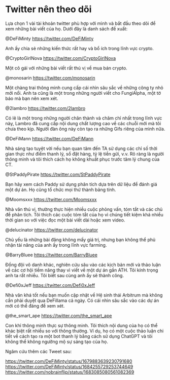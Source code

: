 # Twitter nên theo dõi

Lựa chọn 1 vài tài khoản twitter phù hợp với mình và bắt đầu theo dõi để xem những bài viết của họ. Dưới đây là danh sách đề xuất:

@DeFiMinty https://twitter.com/DeFiMinty

Anh ấy chia sẻ những kiến thức rất hay và bổ ích trong lĩnh vực crypto.

@CryptoGirlNova https://twitter.com/CryptoGirlNova

Một cô gái với những bài viết rất thú vị về mua bán crypto.

@monosarin https://twitter.com/monosarin

Một chàng trai thông minh cung cấp cái nhìn sâu sắc về những công ty nhỏ mới nổi. Anh ta cũng là một trong những người viết cho FungiAlpha, một tờ báo mà bạn nên xem xét.

@2lambro https://twitter.com/2lambro

Có lẽ là một trong những người chân thành và chăm chỉ nhất trong lĩnh vực này, Lambro đã cung cấp nội dung chất lượng cao về các chuỗi mới mà tôi chưa theo kịp. Người đàn ông này còn tạo ra những Gifs riêng của mình nữa.

@DeFiMann https://twitter.com/DeFiMann

Nhà sáng tạo tuyệt vời nếu bạn quan tâm đến TA sử dụng các chỉ số thời gian thực như điểm thanh lý, sổ đặt hàng, tỷ lệ tiền gửi, v.v. Rõ ràng là người thông minh và tôi thích cách họ không khuất phục trước tâm lý chung của CT.

@StPaddyPirate https://twitter.com/StPaddyPirate

Bạn hãy xem cách Paddy sử dụng phân tích dựa trên dữ liệu để đánh giá một dự án. Họ cũng tổ chức mọi thứ thành bảng tính.

@Moomsxxx https://twitter.com/Moomsxxx

Nhà văn thú vị, thường thực hiện nhiều cuộc phỏng vấn, tóm tắt và các chủ đề phân tích. Tôi thích các cuộc tóm tắt của họ vì chúng tiết kiệm khá nhiều thời gian so với việc đọc một bài viết dài hoặc xem video.

@delucinator https://twitter.com/delucinator

Chủ yếu là những bài đăng không mấy giá trị, nhưng bạn không thể phủ nhận tài năng của anh ấy trong lĩnh vực farming.

@BarryBluee https://twitter.com/BarryBluee

Đồng đội vô danh khác, nghiên cứu sâu vào các kịch bản mới và thảo luận về các cơ hội tiềm năng thay vì viết về một dự án gần ATH. Tôi kính trọng anh ta rất nhiều. Tôi biết sau cùng anh ấy sẽ thành công.

@Defi0xJeff https://twitter.com/Defi0xJeff

Nhà văn khá tốt nếu bạn muốn cập nhật về Hệ sinh thái Arbitrum mà không cần phải duyệt qua DeFillama cả ngày. Có cái nhìn sâu sắc vào các dự án mới có thể đáng để xem xét.

@the_smart_ape https://twitter.com/the_smart_ape

Con khỉ thông minh thực sự thông minh. Tôi thích nội dung của họ có thể khác biệt rất nhiều so với thông thường. Ví dụ, họ có một cuộc thảo luận chi tiết về cách tạo ra một bot thanh lý bằng cách sử dụng ChatGPT và tôi không thể không ngưỡng mộ sự sáng tạo của họ.

Ngâm cứu thêm các Tweet sau:

https://twitter.com/DeFiMinty/status/1679883639230791680 
https://twitter.com/DeFiMinty/status/1684255729253744649
https://twitter.com/nobrainflip/status/1683085080561082369 